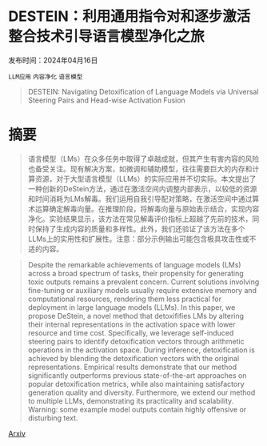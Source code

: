 # DESTEIN：利用通用指令对和逐步激活整合技术引导语言模型净化之旅

发布时间：2024年04月16日

`LLM应用` `内容净化` `语言模型`

> DESTEIN: Navigating Detoxification of Language Models via Universal Steering Pairs and Head-wise Activation Fusion

# 摘要

> 语言模型（LMs）在众多任务中取得了卓越成就，但其产生有害内容的风险也备受关注。现有解决方案，如微调和辅助模型，往往需要巨大的内存和计算资源，对于大型语言模型（LLMs）的实际应用并不切实际。本文提出了一种创新的DeStein方法，通过在激活空间内调整内部表示，以较低的资源和时间消耗为LMs解毒。我们运用自我引导配对策略，在激活空间中通过算术运算确定解毒向量。在推理阶段，将解毒向量与原始表示结合，实现内容净化。实验结果显示，该方法在常见解毒评价指标上超越了先前的技术，同时保持了生成内容的质量和多样性。此外，我们还验证了该方法在多个LLMs上的实用性和扩展性。注意：部分示例输出可能包含极具攻击性或不适的内容。

> Despite the remarkable achievements of language models (LMs) across a broad spectrum of tasks, their propensity for generating toxic outputs remains a prevalent concern. Current solutions involving fine-tuning or auxiliary models usually require extensive memory and computational resources, rendering them less practical for deployment in large language models (LLMs). In this paper, we propose DeStein, a novel method that detoxififies LMs by altering their internal representations in the activation space with lower resource and time cost. Specifically, we leverage self-induced steering pairs to identify detoxification vectors through arithmetic operations in the activation space. During inference, detoxification is achieved by blending the detoxification vectors with the original representations. Empirical results demonstrate that our method significantly outperforms previous state-of-the-art approaches on popular detoxification metrics, while also maintaining satisfactory generation quality and diversity. Furthermore, we extend our method to multiple LLMs, demonstrating its practicality and scalability. Warning: some example model outputs contain highly offensive or disturbing text.

[Arxiv](https://arxiv.org/abs/2404.10464)